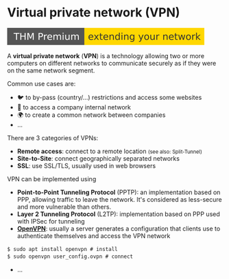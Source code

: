 # Virtual private network (VPN)

[![extendingyournetwork](../../../cybersecurity/_badges/thmp/extendingyournetwork.svg)](https://tryhackme.com/room/extendingyournetwork)

<div class="row row-cols-md-2"><div>

A **virtual private network** (**VPN**) is a technology allowing two or more computers on different networks to communicate securely as if they were on the same network segment.

Common use cases are:

* 🐦 to by-pass (country/...) restrictions and access some websites
* 🎠 to access a company internal network
* 🌍 to create a common network between companies
* ...

There are 3 categories of VPNs:

* **Remote access**: connect to a remote location <small>(see also: Split-Tunnel)</small>
* **Site-to-Site**: connect geographically separated networks
* **SSL**: use SSL/TLS, usually used in web browsers
</div><div>

VPN can be implemented using

* **Point-to-Point Tunneling Protocol** (PPTP): an implementation based on PPP, allowing traffic to leave the network. It's considered as less-secure and more vulnerable than others.
* **Layer 2 Tunneling Protocol** (L2TP): implementation based on PPP used with IPSec for tunneling
* [**OpenVPN**](https://openvpn.net/): usually a server generates a configuration that clients use to authenticate themselves and access the VPN network

```ps
$ sudo apt install openvpn # install
$ sudo openvpn user_config.ovpn # connect 
```

* ...
</div></div>